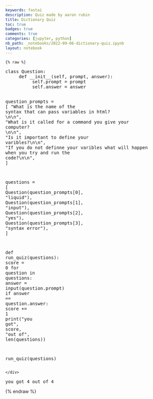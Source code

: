 ```yaml
---
keywords: fastai
description: Quiz made by aaron rubin
title: Dictionary Quiz
toc: true 
badges: true
comments: true
categories: [jupyter, python]
nb_path: _notebooks/2022-09-06-dictionary-quiz.ipynb
layout: notebook
---
```


<!--
#################################################
### THIS FILE WAS AUTOGENERATED! DO NOT EDIT! ###
#################################################
# file to edit: _notebooks/2022-09-06-dictionary-quiz.ipynb
-->

<div class="container" id="notebook-container">
        
    {% raw %}
    
<div class="cell border-box-sizing code_cell rendered">
<div class="input">

<div class="inner_cell">
    <div class="input_area">
<div class=" highlight hl-ipython3"><pre><span></span><span class="k">class</span> <span class="nc">Question</span><span class="p">:</span>
     <span class="k">def</span> <span class="fm">__init__</span><span class="p">(</span><span class="bp">self</span><span class="p">,</span> <span class="n">prompt</span><span class="p">,</span> <span class="n">answer</span><span class="p">):</span>
          <span class="bp">self</span><span class="o">.</span><span class="n">prompt</span> <span class="o">=</span> <span class="n">prompt</span>
          <span class="bp">self</span><span class="o">.</span><span class="n">answer</span> <span class="o">=</span> <span class="n">answer</span>

<span class="n">question_prompts</span> <span class="o">=</span> <span class="p">[</span>
     <span class="s2">&quot;What is the name of the syntax that can pass variables in html? </span><span class="se">\n\n</span><span class="s2">&quot;</span><span class="p">,</span>
     <span class="s2">&quot;What is it called for a command you give your computer? </span><span class="se">\n\n</span><span class="s2">&quot;</span><span class="p">,</span>
     <span class="s2">&quot;Is it important to define your varibles?</span><span class="se">\n\n</span><span class="s2">&quot;</span><span class="p">,</span>
     <span class="s2">&quot;If you do not definne your varibles what will happen when you try and run the code?</span><span class="se">\n\n</span><span class="s2">&quot;</span><span class="p">,</span>
<span class="p">]</span>

<span class="n">questions</span> <span class="o">=</span> <span class="p">[</span>
     <span class="n">Question</span><span class="p">(</span><span class="n">question_prompts</span><span class="p">[</span><span class="mi">0</span><span class="p">],</span> <span class="s2">&quot;liquid&quot;</span><span class="p">),</span>
     <span class="n">Question</span><span class="p">(</span><span class="n">question_prompts</span><span class="p">[</span><span class="mi">1</span><span class="p">],</span> <span class="s2">&quot;input&quot;</span><span class="p">),</span>
     <span class="n">Question</span><span class="p">(</span><span class="n">question_prompts</span><span class="p">[</span><span class="mi">2</span><span class="p">],</span> <span class="s2">&quot;yes&quot;</span><span class="p">),</span>
     <span class="n">Question</span><span class="p">(</span><span class="n">question_prompts</span><span class="p">[</span><span class="mi">3</span><span class="p">],</span> <span class="s2">&quot;syntax error&quot;</span><span class="p">),</span>
<span class="p">]</span>

<span class="k">def</span> <span class="nf">run_quiz</span><span class="p">(</span><span class="n">questions</span><span class="p">):</span>
     <span class="n">score</span> <span class="o">=</span> <span class="mi">0</span>
     <span class="k">for</span> <span class="n">question</span> <span class="ow">in</span> <span class="n">questions</span><span class="p">:</span>
          <span class="n">answer</span> <span class="o">=</span> <span class="nb">input</span><span class="p">(</span><span class="n">question</span><span class="o">.</span><span class="n">prompt</span><span class="p">)</span>
          <span class="k">if</span> <span class="n">answer</span> <span class="o">==</span> <span class="n">question</span><span class="o">.</span><span class="n">answer</span><span class="p">:</span>
               <span class="n">score</span> <span class="o">+=</span> <span class="mi">1</span>
     <span class="nb">print</span><span class="p">(</span><span class="s2">&quot;you got&quot;</span><span class="p">,</span> <span class="n">score</span><span class="p">,</span> <span class="s2">&quot;out of&quot;</span><span class="p">,</span> <span class="nb">len</span><span class="p">(</span><span class="n">questions</span><span class="p">))</span>

<span class="n">run_quiz</span><span class="p">(</span><span class="n">questions</span><span class="p">)</span>
</pre></div>

    </div>
</div>
</div>

<div class="output_wrapper">
<div class="output">

<div class="output_area">

<div class="output_subarea output_stream output_stdout output_text">
<pre>you got 4 out of 4
</pre>
</div>
</div>

</div>
</div>

</div>
    {% endraw %}

</div>
 


